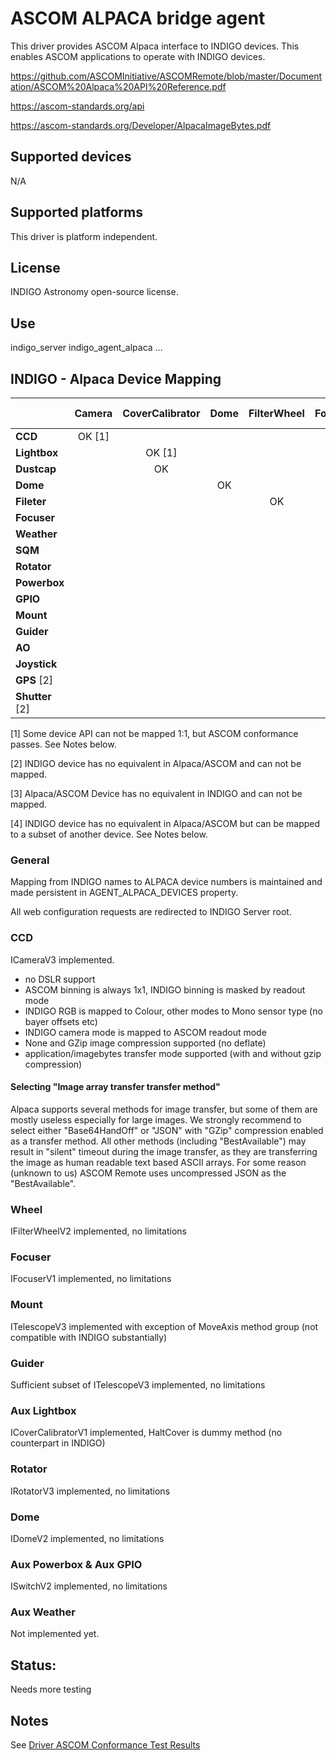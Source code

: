 # ASCOM ALPACA bridge agent

This driver provides ASCOM Alpaca interface to INDIGO devices. This enables ASCOM applications to operate with INDIGO devices.

https://github.com/ASCOMInitiative/ASCOMRemote/blob/master/Documentation/ASCOM%20Alpaca%20API%20Reference.pdf

https://ascom-standards.org/api

https://ascom-standards.org/Developer/AlpacaImageBytes.pdf

## Supported devices

N/A

## Supported platforms

This driver is platform independent.

## License

INDIGO Astronomy open-source license.

## Use

indigo_server indigo_agent_alpaca ...

## INDIGO - Alpaca Device Mapping

|               | Camera | CoverCalibrator | Dome | FilterWheel | Focuser | ObservingConditions | Rotator | SafetyMonitor [3] | Switch | Telescope |
|---------------|:------:|:---------------:|:----:|:-----------:|:-------:|:-------------------:|:-------:|:-----------------:|:------:|:---------:|
| **CCD**       | OK [1] |                 |      |             |         |                     |         |                   |        |           |
| **Lightbox**  |        | OK [1]          |      |             |         |                     |         |                   |        |           |
| **Dustcap**   |        | OK              |      |             |         |                     |         |                   |        |           |
| **Dome**      |        |                 |  OK  |             |         |                     |         |                   |        |           |
| **Fileter**   |        |                 |      |     OK      |         |                     |         |                   |        |           |
| **Focuser**   |        |                 |      |             |    OK   |                     |         |                   |        |           |
| **Weather**   |        |                 |      |             |         |       Not Ready     |         |                   |        |           |
| **SQM**       |        |                 |      |             |         |       Not Ready     |         |                   |        |           |
| **Rotator**   |        |                 |      |             |         |                     |   OK    |                   |        |           |
| **Powerbox**  |        |                 |      |             |         |                     |         |                   |   OK   |           |
| **GPIO**      |        |                 |      |             |         |                     |         |                   |   OK   |           |
| **Mount**     |        |                 |      |             |         |                     |         |                   |        |    OK     |
| **Guider**    |        |                 |      |             |         |                     |         |                   |        |   OK [4]  |
| **AO**        |        |                 |      |             |         |                     |         |                   |        | Not Ready |
| **Joystick**  |        |                 |      |             |         |                     |         |                   |        | Not Ready |
| **GPS** [2]   |        |                 |      |             |         |                     |         |                   |        |           |
| **Shutter** [2]  |     |                 |      |             |         |                     |         |                   |        |           |

[1] Some device API can not be mapped 1:1, but ASCOM conformance passes. See Notes below.

[2] INDIGO device has no equivalent in Alpaca/ASCOM and can not be mapped.

[3] Alpaca/ASCOM Device has no equivalent in INDIGO and can not be mapped.

[4] INDIGO device has no equivalent in Alpaca/ASCOM but can be mapped to a subset of another device. See Notes below.


### General

Mapping from INDIGO names to ALPACA device numbers is maintained and made persistent in AGENT_ALPACA_DEVICES property.

All web configuration requests are redirected to INDIGO Server root.

### CCD

ICameraV3 implemented.

* no DSLR support
* ASCOM binning is always 1x1, INDIGO binning is masked by readout mode
* INDIGO RGB is mapped to Colour, other modes to Mono sensor type (no bayer offsets etc)
* INDIGO camera mode is mapped to ASCOM readout mode
* None and GZip image compression supported (no deflate)
* application/imagebytes transfer mode supported (with and without gzip compression)

#### Selecting "Image array transfer transfer method"
Alpaca supports several methods for image transfer, but some of them are mostly useless especially for large images.
We strongly recommend to select either "Base64HandOff" or "JSON" with "GZip" compression enabled as a transfer method.
All other methods (including "BestAvailable") may result in "silent" timeout during the image transfer, as they are transferring
the image as human readable text based ASCII arrays. For some reason (unknown to us) ASCOM Remote uses uncompressed JSON as the "BestAvailable".

### Wheel

IFilterWheelV2 implemented, no limitations

### Focuser

IFocuserV1 implemented, no limitations

### Mount

ITelescopeV3 implemented with exception of MoveAxis method group (not compatible with INDIGO substantially)

### Guider

Sufficient subset of ITelescopeV3 implemented, no limitations

### Aux Lightbox

ICoverCalibratorV1 implemented, HaltCover is dummy method (no counterpart in INDIGO)

### Rotator

IRotatorV3 implemented, no limitations

### Dome

IDomeV2 implemented, no limitations

### Aux Powerbox & Aux GPIO
ISwitchV2 implemented, no limitations

### Aux Weather
Not implemented yet.

## Status:
Needs more testing

## Notes

See [Driver ASCOM Conformance Test Results](ASCOM_CONFORMANCE.txt)
